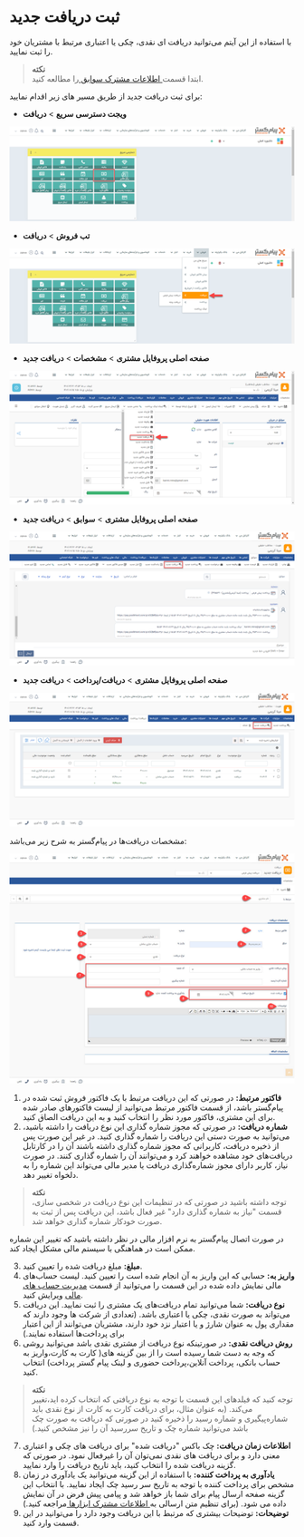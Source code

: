 #  ثبت دریافت جدید
با استفاده از این آیتم می‌توانید دریافت ‌ای نقدی، چکی یا اعتباری مرتبط با مشتریان خود را ثبت نمایید.

> **نکته**<br> ابتدا قسمت[ اطلاعات مشترک سوابق ](https://github.com/1stco/PayamGostarDocs/blob/master/Help/Integrated-bank/Database/Records/Joint-record-information/Joint-record-information.md)را مطالعه کنید.

برای ثبت دریافت جدید از طریق مسیر های زیر اقدام نمایید:
- **ویجت دسترسی سریع** > **دریافت**

![مسیر اول ثبت دریافت](./Images/new-reciept-method1.png)

- **تب فروش** > **دریافت**

![مسیر دوم ثبت دریافت](./Images/new-reciept-method2.png)

- **صفحه اصلی پروفایل مشتری** > **مشخصات** > **دریافت جدید**

![مسیر سوم ثبت دریافت](./Images/new-reciept-method3.png)

- **صفحه اصلی پروفایل مشتری** > **سوابق** > **دریافت جدید**

![مسیر چهارم ثبت دریافت](./Images/new-reciept-method4.png)

- **صفحه اصلی پروفایل مشتری** > **دریافت/پرداخت** > **دریافت جدید**

![مسیر پنجم ثبت دریافت](./Images/new-reciept-method5.png)

مشخصات دریافت‌‌ها در پیام‌گستر به شرح زیر می‌باشد:

![مشخصات دریافت](./Images/receipt-information.jpg)

1. **فاکتور مرتبط:** در صورتی که این دریافت مرتبط با یک فاکتور فروش ثبت شده در پیام‌گستر باشد، از قسمت فاکتور مرتبط می‌توانید از لیست فاکتورهای صادر شده برای این مشتری، فاکتور مورد نظر را انتخاب کنید و به این دریافت الصاق کنید.
2. **شماره دریافت:** در صورتی که مجوز شماره گذاری این نوع دریافت را داشته باشید، می‌توانید به صورت دستی این دریافت را شماره گذاری کنید. در غیر این صورت پس از ذخیره دریافت، کاربرانی که مجوز شماره گذاری داشته باشند آن را در کارتابل دریافت‌های خود مشاهده خواهند کرد و می‌توانند آن را شماره گذاری کنند. در صورت نیاز، کاربر دارای مجوز شماره‌گذاری دریافت یا مدیر مالی می‌تواند این شماره را به دلخواه تغییر دهد.

> **نکته**<br>
 توجه داشته باشید در صورتی که در تنظیمات این نوع دریافت در شخصی سازی، قسمت "نیاز به شماره گذاری دارد" غیر فعال باشد، این دریافت پس از ثبت به صورت خودکار شماره گذاری خواهد شد.<br>

در صورت اتصال پیام‌گستر به نرم افزار مالی در نظر داشته باشید که تغییر این شماره ممکن است در هماهنگی با سیستم مالی مشکل ایجاد کند.<br>

3. **مبلغ:** مبلغ دریافت شده را تعیین کنید.
4. **واریز به:** حسابی که این واریز به آن انجام شده است را تعیین کنید.
لیست حساب‌های مالی نمایش داده شده در این قسمت را می‌توانید از قسمت [مدیریت حساب های مالی](https://github.com/1stco/PayamGostarDocs/blob/master/Help/Basic-Information/Financial-account-management/Financial-account-management.md) ویرایش کنید.
5. **نوع دریافت:** شما می‌توانید تمام دریافت‌های یک مشتری را ثبت نمایید. این دریافت می‌تواند به صورت نقدی، چکی یا اعتباری باشد. (تعدادی از شرکت ها وجود دارند که مقداری پول به عنوان شارژ و یا اعتبار نزد خود دارند، مشتریان می‌توانند از این اعتبار برای پرداخت‌ها استفاده نمایند.)
6. **روش دریافت نقدی:** در صورتینکه نوع دریافت از مشتری نقدی باشد می‌توانید روشی که وجه به دست شما رسیده است را از بین گزینه های( کارت به کارت،واریز به حساب بانکی، پرداخت آنلاین،پرداخت حضوری و لینک پیام گستر پرداخت) انتخاب کنید.

>**نکته**<br> 
توجه کنید که فیلدهای این قسمت با توجه به نوع دریافتی که انتخاب کرده اید،تغییر می‌کند. (به عنوان مثال، برای دریافت کارت به کارت از نوع نقدی باید شماره‌پیگیری و شماره رسید را ذخیره کنید در صورتی که دریافت به صورت چک باشد می‌توانید شماره چک و تاریخ سررسید آن را نیز مشخص کنید.)<br>

7. **اطلاعات زمان دریافت:** چک باکس "دریافت شده" برای دریافت های چکی و اعتباری معنی دارد و برای دریافت های نقدی نمی‌توان آن را غیرفعال نمود. در صورتی که گزینه دریافت شده را انتخاب کنید، باید تاریخ دریافت را وارد نمایید.<br>
8. **یادآوری به پرداخت کننده:** با استفاده از این گزینه می‌توانید یک یادآوری در زمان مشخص برای پرداخت کننده با توجه به تاریخ سر رسید چک ایجاد نمایید. با انتخاب این گزینه صفحه ارسال پیام برای شما باز خواهد شد و پیامی پیش فرض در آن نمایش داده می شود.
(برای تنظیم متن ارسالی به[ اطلاعات مشترک ابزارها ](https://github.com/1stco/PayamGostarDocs/blob/master/Help/Marketing/moshtarak-abzar/moshtarak-abzar.md)مراجعه کنید.)<br>
9. **توضیحات:** توضیحات بیشتری که مرتبط با این دریافت وجود دارد را می‌توانید در این قسمت وارد کنید.
